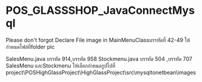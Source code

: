 # POS_GLASSSHOP_JavaConnectMysql
Please don't forgot Declare File image in 
MainMenuClassบรรทัดที่ 42-49 ให้กำหนดไฟล์ที่folder pic

SalesMenu.java บรรทัด 914,บรรทัด 958 
Stockmenu.java บรรทัด 504 ,บรรทัด 707
SalesMenu และStockmenu ให้เลือกกำหนดรูปไปที่ project\POSHighGlassProject\HighGlassProject\src\mysqltonetbean\images
